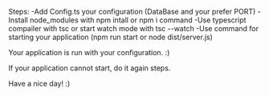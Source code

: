 Steps:
-Add Config.ts your configuration (DataBase and your prefer PORT)
-Install node_modules with npm intall or npm i command
-Use typescript compailer with tsc or start watch mode with tsc --watch
-Use command for starting your application (npm run start or node dist/server.js)

Your application is run with your configuration. :)

If your application cannot start, do it again steps.

Have a nice day! :)
